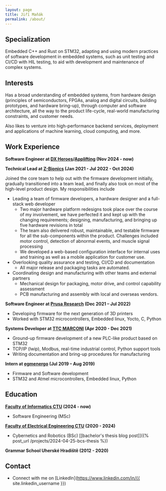 ```yaml
---
layout: page
title: Jiří Maňák
permalink: /about/
---
```


## Specialization

Embedded C++ and Rust on STM32, adapting and using modern practices of software development in embedded systems, such as unit testing and CI/CD with HIL testing, to aid with development and maintenance of complex systems.

## Interests

Has a broad understanding of embedded systems, from hardware design (principles of semiconductors, FPGAs, analog and digital circuits, building prototypes, and hardware bring-up), through computer and software architecture, all the way to the product life-cycle, real-world manufacturing constraints, and customer needs.

Also likes to venture into high-performance backend services, deployment and applications of machine learning, cloud computing, and more.

## Work Experience

**Software Engineer at [DX Heroes](https://www.dxheroes.io/)/[Applifting](https://applifting.io/) (Nov 2024 - now)**

**Technical Lead at [Z-Bionics](https://www.z-bionics.com/) (Jan 2021 - Jul 2022 - Oct 2024)**

Joined the core team to help out with the firmware development initially, gradually transitioned into a team lead, and finally also took on most of the high-level product design. My responsibilities include

- Leading a team of firmware developers, a hardware designer and a full-stack web developer
  - Two major hardware platform redesigns took place over the course of my involvement, we have perfected it and kept up with the changing requirements; designing, manufacturing, and bringing up five hardware revisions in total
  - The team also delivered robust, maintainable, and testable firmware for all the sub-components within the product. Challenges included motor control, detection of abnormal events, and muscle signal processing
  - We developed a web-based configuration interface for internal uses and training as well as a mobile application for customer use.
- Overlooking quality assurance and testing, CI/CD and documentation
  - All major release and packaging tasks are automated.
- Coordinating design and manufacturing with other teams and external partners
  - Mechanical design for packaging, motor drive, and control capability assessment
  - PCB manufacturing and assembly with local and overseas vendors.

<!-- The electronics need to conform to the specific requirements of the product, which is built unique for each customer. The tech needs to get out of the way of mechanical parts, to keep the aesthetics and rigidity, while working with tight power and space constraints. With each iteration we managed to better integrate the design, optimize for assembly, increase observability of anomalies and decrease the power consumption. -->

**Software Engineer at [Prusa Research](https://www.prusa3d.com/) (Dec 2021 – Jul 2022)**

- Developing firmware for the next generation of 3D printers
- Worked with STM32 microcontrollers, Embedded linux, Yocto, C, Python

**Systems Developer at [TTC MARCONI](https://ttc-marconi.com/) (Apr 2020 - Dec 2021)**

- Ground-up firmware development of a new PLC-like product based on STM32
- TCP/IP (lwip), Modbus, real-time industrial control, Python support tools
- Writing documentation and bring-up procedures for manufacturing

**Intern at [egmenergo](https://www.egmenergo.cz/) (Jul 2019 – Aug 2019)**

- Firmware and Software development
- STM32 and Atmel microcontrollers, Embedded linux, Python

## Education

**[Faculty of Informatics CTU](https://fit.cvut.cz) (2024 - now)**

- Software Engineering (MSc)

**[Faculty of Electrical Engineering CTU](https://fel.cvut.cz) (2020 - 2024)**

- Cybernetics and Robotics (BSc) [[bachelor's thesis blog post]]({% post_url /projects/2024-04-25-bcs-thesis %})

**Grammar School Uherské Hradiště (2012 - 2020)**

## Contact

- Connect with me on [LinkedIn](https://www.linkedin.com/in/{{ site.linkedin_username }})
